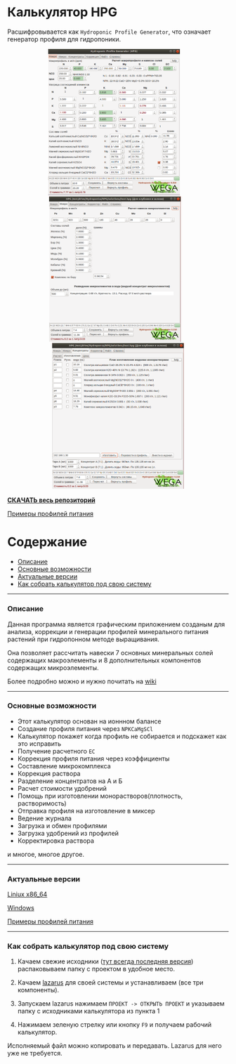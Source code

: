 # Калькулятор HPG

Расшифровывается как `Hydroponic Profile Generator`, что означает генератор профиля для гидропоники.

<div align="center">
<a href="images/calc.png"><img src="images/calc.png" width="300"></a> &emsp; <a href="images/micro.png"><img src="images/micro.png" width="300"></a>&emsp; <a href="images/mono_solutions.png"><img src="images/mono_solutions.png" width="300"></a>
</div>

[**СКАЧАТЬ весь репозиторий**](https://github.com/WEGA-project/WEGA-HPG/archive/refs/heads/master.zip)

[Примеры профилей питания](https://github.com/WEGA-project/wega-hpg/blob/master/examples.zip)

Содержание
=================
<!--ts-->
* [Описание](#overview)
* [Основные возможности](#main_funtions)
* [Актуальные версии](#versions)
* [Как собрать калькулятор под свою систему](#how_to_build)
<!--te-->
---
### Описание <a name="overview"></a>
Данная программа является графическим приложением созданым для анализа, коррекции и генерации профилей минерального питания растений при гидропонном методе выращивания.

Она позволяет рассчитать навески 7 основных минеральных солей содержащих макроэлементы и 8 дополнительных компонентов содержащих микроэлементы.

Более подробно можно и нужно почитать на [wiki](https://github.com/WEGA-project/WEGA-HPG/wiki)

---
### Основные возможности <a name="main_funtions"></a>
* Этот калькулятор основан на ионнном балансе
* Создание профиля питания через `NPKCaMgSCl`
* Калькулятор покажет когда профиль не собирается и подскажет как это исправить
* Получение расчетного `ЕС`
* Коррекция профиля питания через коэффициенты
* Составление микрокомплекса
* Коррекция раствора
* Разделение концентратов на А и Б
* Расчет стоимости удобрений
* Помощь при изготовлении монорастворов(плотность, растворимость)
* Отправка профиля на изготовление в миксер
* Ведение журнала
* Загрузка и обмен профилями
* Загрузка удобрений из профилей
* Корректировка раствора

и многое, многое другое.

---
### Актуальные версии <a name="versions"></a>

[Liniux x86_64](https://github.com/WEGA-project/WEGA-HPG/raw/master/hpg)

[Windows](https://github.com/WEGA-project/WEGA-HPG/raw/master/hpg.exe)

[Примеры профилей питания](https://github.com/WEGA-project/wega-hpg/blob/master/examples.zip)

---
### Как собрать калькулятор под свою систему <a name="how_to_build"></a>
1. Качаем свежие исходники ([тут всегда последняя версия](https://github.com/WEGA-project/WEGA-HPG/archive/master.zip)) распаковываем папку с проектом в удобное место.

2. Качаем [lazarus](https://www.lazarus-ide.org/index.php?page=downloads) для своей системы и устанавливаем (все три компоненты).

3. Запускаем lazarus нажимаем `ПРОЕКТ -> ОТКРЫТЬ ПРОЕКТ` и указываем папку с исходниками калькулятора из пункта 1

4. Нажимаем зеленую стрелку или кнопку `F9` и получаем рабочий калькулятор.

Исполняемый файл можно копировать и передавать. Lazarus для него уже не требуется.
